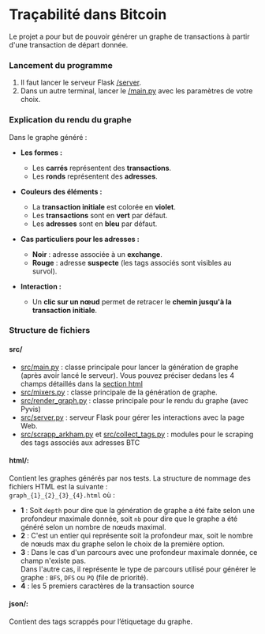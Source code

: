 # Traçabilité dans Bitcoin  
Le projet a pour but de pouvoir générer un graphe de transactions à partir d'une transaction de départ donnée.

### Lancement du programme  
1) Il faut lancer le serveur Flask [/server](src/server.py).  
2) Dans un autre terminal, lancer le [/main.py](src/main.py) avec les paramètres de votre choix.

### Explication du rendu du graphe

Dans le graphe généré :

- **Les formes :**  
  - Les **carrés** représentent des **transactions**.  
  - Les **ronds** représentent des **adresses**.

- **Couleurs des éléments :**  
  - La **transaction initiale** est colorée en **violet**.  
  - Les **transactions** sont en **vert** par défaut.  
  - Les **adresses** sont en **bleu** par défaut.  

- **Cas particuliers pour les adresses :**  
  - **Noir** : adresse associée à un **exchange**.  
  - **Rouge** : adresse **suspecte** (les tags associés sont visibles au survol).

- **Interaction :**  
  - Un **clic sur un nœud** permet de retracer le **chemin jusqu'à la transaction initiale**.

### Structure de fichiers
#### src/  
- [src/main.py](src/main.py) : classe principale pour lancer la génération de graphe (après avoir lancé le serveur). Vous pouvez préciser dedans les 4 champs détaillés dans la [section html](#html)  
- [src/mixers.py](src/mixers.py) : classe principale de la génération de graphe.  
- [src/render_graph.py](src/render_graph.py) : classe principale pour le rendu du graphe (avec Pyvis)  
- [src/server.py](src/server.py) : serveur Flask pour gérer les interactions avec la page Web.  
- [src/scrapp_arkham.py](src/scrapp_arkham.py) et [src/collect_tags.py](src/collect_tags.py) : modules pour le scraping des tags associés aux adresses BTC

#### html/:  
Contient les graphes générés par nos tests. La structure de nommage des fichiers HTML est la suivante :  
`graph_{1}_{2}_{3}_{4}.html` où :  
- **1** : Soit `depth` pour dire que la génération de graphe a été faite selon une profondeur maximale donnée, soit `nb` pour dire que le graphe a été généré selon un nombre de nœuds maximal.  
- **2** : C'est un entier qui représente soit la profondeur max, soit le nombre de nœuds max du graphe selon le choix de la première option.  
- **3** : Dans le cas d'un parcours avec une profondeur maximale donnée, ce champ n'existe pas.  
  Dans l'autre cas, il représente le type de parcours utilisé pour générer le graphe : `BFS`, `DFS` ou `PQ` (file de priorité).  
- **4** : les 5 premiers caractères de la transaction source  

#### json/:  
Contient des tags scrappés pour l’étiquetage du graphe.
